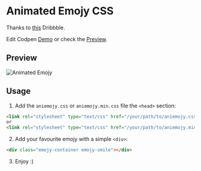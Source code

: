 # Animated Emojy CSS
Thanks to [this](http://github.com) Dribbble.

Edit Codpen [Demo](https://codepen.io/roberts_lando/pen/JrGQLa) or check the [Preview](http://htmlpreview.github.io/?https://github.com/robertsLando/animated-emojy/blob/master/index.html).

## Preview

![Animated Emojy](https://cdn.dribbble.com/users/43762/screenshots/1925708/emojis.gif)

## Usage

1. Add the `aniemojy.css` or `aniemojy.min.css` file the `<head>` section:

```html
<link rel="stylesheet" type="text/css" href="/your/path/to/aniemojy.css">
or
<link rel="stylesheet" type="text/css" href="/your/path/to/aniemojy.min.css">
```

2. Add your favourite emojy with a simple `<div>`:

```html
<div class="emojy-container emojy-smile"></div>
```

3. Enjoy :)
